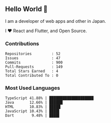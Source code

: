 ## Hello World 👋

I am a developer of web apps and other in Japan.

I ❤️ React and Flutter, and Open Source.

### Contributions

    Repositories         : 52
    Issues               : 47
    Commits              : 900
    Pull-Requests        : 149
    Total Stars Earned   : 4
    Total Contributed To : 0

### Most Used Languages

    TypeScript 41.88% | ████████████████████
    Java       12.66% | ██████
    HTML       10.83% | █████
    JavaScript 10.43% | ████▌
    Dart        9.48% | ████▌

